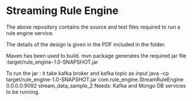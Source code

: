 # Streaming Rule Engine

The above repository contains the source and test files required to run a rule engine service.

The details of the design is given in the PDF included in the folder.


Maven has been used to build.
mvn package generates the required jar file :target/rule_engine-1.0-SNAPSHOT.jar

To run the jar : it take kafka broker and kafka topic as input
java -cp target/rule_engine-1.0-SNAPSHOT.jar com.rule_engine.StreamRuleEngine 0.0.0.0:9092 stream_data_sample_2
Needs:
Kafka and Mongo DB services to be running.




